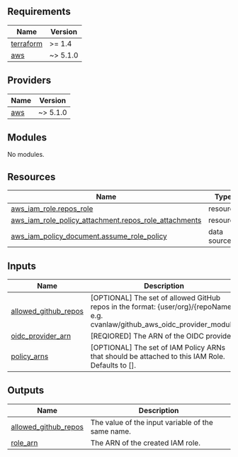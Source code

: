 <!-- BEGIN_TF_DOCS -->
## Requirements

| Name | Version |
|------|---------|
| <a name="requirement_terraform"></a> [terraform](#requirement\_terraform) | >= 1.4 |
| <a name="requirement_aws"></a> [aws](#requirement\_aws) | ~> 5.1.0 |

## Providers

| Name | Version |
|------|---------|
| <a name="provider_aws"></a> [aws](#provider\_aws) | ~> 5.1.0 |

## Modules

No modules.

## Resources

| Name | Type |
|------|------|
| [aws_iam_role.repos_role](https://registry.terraform.io/providers/hashicorp/aws/latest/docs/resources/iam_role) | resource |
| [aws_iam_role_policy_attachment.repos_role_attachments](https://registry.terraform.io/providers/hashicorp/aws/latest/docs/resources/iam_role_policy_attachment) | resource |
| [aws_iam_policy_document.assume_role_policy](https://registry.terraform.io/providers/hashicorp/aws/latest/docs/data-sources/iam_policy_document) | data source |

## Inputs

| Name | Description | Type | Default | Required |
|------|-------------|------|---------|:--------:|
| <a name="input_allowed_github_repos"></a> [allowed\_github\_repos](#input\_allowed\_github\_repos) | [OPTIONAL] The set of allowed GitHub repos in the format: {user/org}/{repoName} e.g. cvanlaw/github\_aws\_oidc\_provider\_module. | `set(string)` | `[]` | no |
| <a name="input_oidc_provider_arn"></a> [oidc\_provider\_arn](#input\_oidc\_provider\_arn) | [REQIORED] The ARN of the OIDC provider. | `string` | n/a | yes |
| <a name="input_policy_arns"></a> [policy\_arns](#input\_policy\_arns) | [OPTIONAL] The set of IAM Policy ARNs that should be attached to this IAM Role. Defaults to []. | `set(string)` | `[]` | no |

## Outputs

| Name | Description |
|------|-------------|
| <a name="output_allowed_github_repos"></a> [allowed\_github\_repos](#output\_allowed\_github\_repos) | The value of the input variable of the same name. |
| <a name="output_role_arn"></a> [role\_arn](#output\_role\_arn) | The ARN of the created IAM role. |
<!-- END_TF_DOCS -->